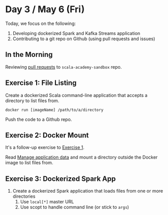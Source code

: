 # Day 3 / May 6 (Fri)

Today, we focus on the following:

1. Developing dockerized Spark and Kafka Streams application
1. Contributing to a git repo on Github (using pull requests and issues)

## In the Morning

Reviewing [pull requests](https://github.com/jaceklaskowski/scala-academy-sandbox/pulls) to `scala-academy-sandbox` repo.

## Exercise 1: File Listing

Create a dockerized Scala command-line application that accepts a directory to list files from.

```console
docker run [imageName] /path/to/a/directory
```

Push the code to a Github repo.

## Exercise 2: Docker Mount

It's a follow-up exercise to [Exercise 1](#exercise-1).

Read [Manage application data](https://docs.docker.com/storage/) and mount a directory outside the Docker image to list files from.

## Exercise 3: Dockerized Spark App

1. Create a dockerized Spark application that loads files from one or more directories
    1. Use `local[*]` master URL
    1. Use scopt to handle command line (or stick to `args`)

